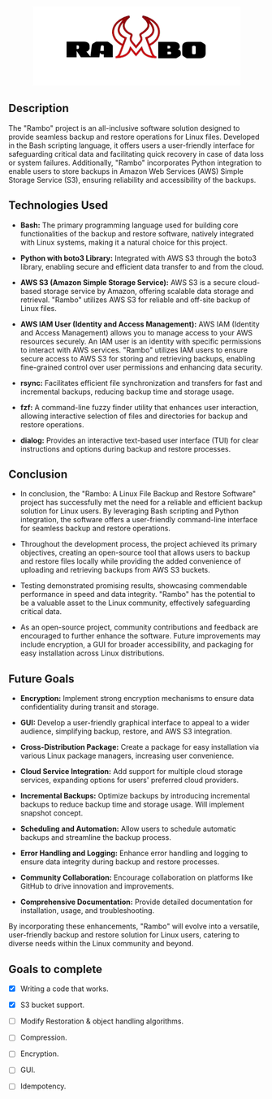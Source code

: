 <p align="center">
  <img src="https://github.com/Fosssil/Rambo/blob/main/LOGO.png" />
</p>

## Description

The "Rambo" project is an all-inclusive software solution designed to provide seamless backup and restore operations for Linux files. Developed in the Bash scripting language, it offers users a user-friendly interface for safeguarding critical data and facilitating quick recovery in case of data loss or system failures. Additionally, "Rambo" incorporates Python integration to enable users to store backups in Amazon Web Services (AWS) Simple Storage Service (S3), ensuring reliability and accessibility of the backups.

## Technologies Used

- **Bash:** The primary programming language used for building core functionalities of the backup and restore software, natively integrated with Linux systems, making it a natural choice for this project.

- **Python with boto3 Library:** Integrated with AWS S3 through the boto3 library, enabling secure and efficient data transfer to and from the cloud.

- **AWS S3 (Amazon Simple Storage Service):** AWS S3 is a secure cloud-based storage service by Amazon, offering scalable data storage and retrieval. "Rambo" utilizes AWS S3 for reliable and off-site backup of Linux files.

- **AWS IAM User (Identity and Access Management):** AWS IAM (Identity and Access Management) allows you to manage access to your AWS resources securely. An IAM user is an identity with specific permissions to interact with AWS services. "Rambo" utilizes IAM users to ensure secure access to AWS S3 for storing and retrieving backups, enabling fine-grained control over user permissions and enhancing data security.

- **rsync:** Facilitates efficient file synchronization and transfers for fast and incremental backups, reducing backup time and storage usage.

- **fzf:** A command-line fuzzy finder utility that enhances user interaction, allowing interactive selection of files and directories for backup and restore operations.

- **dialog:** Provides an interactive text-based user interface (TUI) for clear instructions and options during backup and restore processes.

## Conclusion

- In conclusion, the "Rambo: A Linux File Backup and Restore Software" project has successfully met the need for a reliable and efficient backup solution for Linux users. By leveraging Bash scripting and Python integration, the software offers a user-friendly command-line interface for seamless backup and restore operations.

- Throughout the development process, the project achieved its primary objectives, creating an open-source tool that allows users to backup and restore files locally while providing the added convenience of uploading and retrieving backups from AWS S3 buckets.

- Testing demonstrated promising results, showcasing commendable performance in speed and data integrity. "Rambo" has the potential to be a valuable asset to the Linux community, effectively safeguarding critical data.

- As an open-source project, community contributions and feedback are encouraged to further enhance the software. Future improvements may include encryption, a GUI for broader accessibility, and packaging for easy installation across Linux distributions.

## Future Goals

- **Encryption:** Implement strong encryption mechanisms to ensure data confidentiality during transit and storage.

- **GUI:** Develop a user-friendly graphical interface to appeal to a wider audience, simplifying backup, restore, and AWS S3 integration.

- **Cross-Distribution Package:** Create a package for easy installation via various Linux package managers, increasing user convenience.

- **Cloud Service Integration:** Add support for multiple cloud storage services, expanding options for users' preferred cloud providers.

- **Incremental Backups:** Optimize backups by introducing incremental backups to reduce backup time and storage usage. Will implement snapshot concept.

- **Scheduling and Automation:** Allow users to schedule automatic backups and streamline the backup process.

- **Error Handling and Logging:** Enhance error handling and logging to ensure data integrity during backup and restore processes.

- **Community Collaboration:** Encourage collaboration on platforms like GitHub to drive innovation and improvements.

- **Comprehensive Documentation:** Provide detailed documentation for installation, usage, and troubleshooting.

By incorporating these enhancements, "Rambo" will evolve into a versatile, user-friendly backup and restore solution for Linux users, catering to diverse needs within the Linux community and beyond.

## Goals to complete
- [x] Writing a code that works.
- [x] S3 bucket support.
- [ ] Modify Restoration & object handling algorithms.
- [ ] Compression.
- [ ] Encryption.
- [ ] GUI.
- [ ] Idempotency.


<!--## Contributors
- **Name:** Sagar Dahiya
- **EMAIL ID:** sagardahiya6969@gmail.com

- **Name:** Pardeep Narwal
- **EMAIL ID:** ritiknarwal588@gmail.com

- **Name:** Deepak Chandra Pandey
- **EMAIL ID:** uic.21mcc2045@gmail.com
-->

